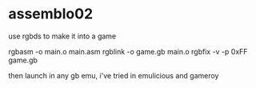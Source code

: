 # assemblo02

use rgbds to make it into a game

rgbasm -o main.o main.asm
rgblink -o game.gb main.o
rgbfix -v -p 0xFF game.gb

then launch in any gb emu, i've tried in emulicious and gameroy
